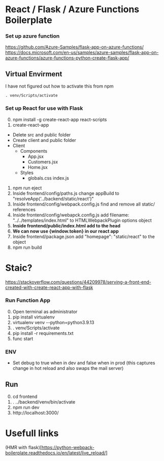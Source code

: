# React / Flask / Azure Functions Boilerplate

### Set up azure function
https://github.com/Azure-Samples/flask-app-on-azure-functions/
https://docs.microsoft.com/en-us/samples/azure-samples/flask-app-on-azure-functions/azure-functions-python-create-flask-app/


## Virtual Envirment
I have not figured out how to activate this from npm
```
. venv/Scripts/activate
```

### Set up React for use with Flask
0. npm install -g create-react-app react-scripts
0. create-react-app
  - Delete src and public folder
  - Create client and public folder
  - Client 
    - Components
      - App.jsx
      - Customers.jsx
      - Home.jsx
    - Styles
      - globals.css
    index.js
  
1. npm run eject
2. Inside frontend/config/paths.js change appBuild to "resolveApp('../backend/static/react')"
3. Inside frontend/config/webpack.config.js find and remove all static/ references
4. Inside frontend/config/webapck.config.js add filename: "../../templates/index.html" to HTMLWebpackPlugin options object
5. **Inside frontend/public/index.html add <script>window.token = "{{token}}"</script> to the head**
6. **We can now use {window.token} in our react app**
7. Inside frontend/package.json add "homepage": "static/react" to the object
8. npm run build

# Staic?
https://stackoverflow.com/questions/44209978/serving-a-front-end-created-with-create-react-app-with-flask

### Run Function App
0. Open terminal as administrator
1. pip install virtualenv
2. virtualenv venv --python=python3.9.13
3. . venv/Scripts/activate
4. pip install -r requirements.txt
5. func start


### ENV
- Set debug to true when in dev and false when in prod (this captures change in hot reload and also swaps the mail server)


## Run
0. cd frontend
1. . ../backend/venv/bin/activate
2. npm run dev
3. http://localhost:3000/

# Usefull links
(HMR with flask)[https://python-webpack-boilerplate.readthedocs.io/en/latest/live_reload/]

